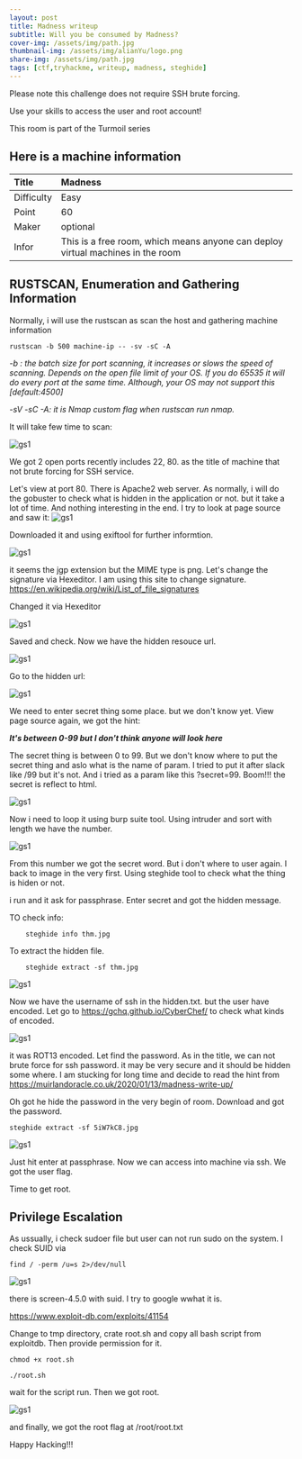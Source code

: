 ```yaml
---
layout: post
title: Madness writeup
subtitle: Will you be consumed by Madness?
cover-img: /assets/img/path.jpg
thumbnail-img: /assets/img/alianYu/logo.png
share-img: /assets/img/path.jpg
tags: [ctf,tryhackme, writeup, madness, steghide]
---
```


Please note this challenge does not require SSH brute forcing.

Use your skills to access the user and root account!

This room is part of the Turmoil series


## Here is a machine information

| Title | Madness | 
| :------ |:--- | 
| Difficulty | Easy | 
| Point | 60 |
| Maker | optional |
| Infor | This is a free room, which means anyone can deploy virtual machines in the room  | 



## RUSTSCAN, Enumeration and Gathering Information
Normally, i will use the rustscan as scan the host and gathering machine information


``` rustscan -b 500 machine-ip -- -sv -sC -A ```
<em>

-b : the batch size for port scanning, it increases or slows the speed of scanning. Depends on the open file limit of your OS.  If you do 65535 it will do every port at the same time. Although, your OS may not support this [default:4500]

-sV -sC -A: it is Nmap custom flag when rustscan run nmap.
</em>

It will take few time to scan: 

![gs1](/assets/img/mn/1.png)

We got 2 open ports recently includes 22, 80. as the title of machine that not brute forcing for SSH service. 

Let's view at port 80. There is Apache2 web server. As normally, i will do the gobuster to check what is hidden in the application or not. but it take a lot of time. And nothing interesting in the end. I try to look at page source and saw it: 
![gs1](/assets/img/mn/2.png)

Downloaded it and using exiftool for further informtion.

![gs1](/assets/img/mn/3.png)

it seems the jgp extension but the MIME type is png. Let's change the signature via Hexeditor.
I am using this site to change signature. https://en.wikipedia.org/wiki/List_of_file_signatures

Changed it via Hexeditor

![gs1](/assets/img/mn/4.png)

Saved and check. Now we have the hidden resouce url. 

![gs1](/assets/img/mn/5.png)

Go to the hidden url: 

![gs1](/assets/img/mn/6.png)

We need to enter secret thing some place. but we don't know yet. View page source again, we got the hint:

***It's between 0-99 but I don't think anyone will look here***

The secret thing is between 0 to 99. But we don't know where to put the secret thing and aslo what is the name of param. I tried to put it after slack like /99 but it's not. And i tried as a param like this ?secret=99. Boom!!! the secret is reflect to html.

![gs1](/assets/img/mn/7.png)

Now i need to loop it using burp suite tool. Using intruder and sort with length we have the number. 

![gs1](/assets/img/mn/8.png)

From this number we got the secret word. But i don't where to user again. I back to image in the very first. Using steghide tool to check what the thing is hiden or not. 

i run and it ask for passphrase. Enter secret and got the hidden message. 

TO check info:

```
    steghide info thm.jpg
```

To extract the hidden file. 
```
    steghide extract -sf thm.jpg
```

![gs1](/assets/img/mn/9.png)

Now we have the username of ssh in the hidden.txt. but the user have encoded. Let go to https://gchq.github.io/CyberChef/ to check what kinds of encoded.

![gs1](/assets/img/mn/10.png)

it was ROT13 encoded. Let find the password. As in the title, we can not brute force for ssh password. it may be very secure and it should be hidden some where. I am stucking for long time and decide to read the hint from https://muirlandoracle.co.uk/2020/01/13/madness-write-up/ 

Oh got he hide the password in the very begin of room. Download and got the password. 

```
steghide extract -sf 5iW7kC8.jpg
```

![gs1](/assets/img/mn/11.png)

Just hit enter at passphrase. Now we can access into machine via ssh. We got the user flag.

Time to get root. 


## Privilege Escalation

As ussually, i check sudoer file but user can not run sudo on the system. 
I check SUID via 
```
find / -perm /u=s 2>/dev/null
```
![gs1](/assets/img/mn/12.png)

there  is screen-4.5.0 with suid. I try to google wwhat it is. 

https://www.exploit-db.com/exploits/41154

Change to tmp directory, crate root.sh and copy all bash script from exploitdb. Then provide permission for it. 

```
chmod +x root.sh

./root.sh
```
wait for the script run. Then we got root. 

![gs1](/assets/img/mn/13.png)

and finally, we got the root flag at /root/root.txt

Happy Hacking!!!
